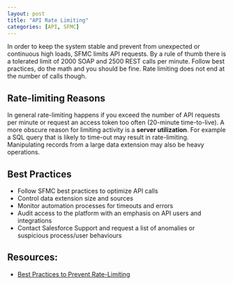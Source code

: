 ```yaml
---
layout: post
title: "API Rate Limiting"
categories: [API, SFMC]
---
```


In order to keep the system stable and prevent from unexpected or continuous high loads, SFMC limits API requests. By a rule of thumb there is a tolerated limit of 2000 SOAP and 2500 REST calls per minute. Follow best practices, do the math and you should be fine. Rate limiting does not end at the number of calls though.

## Rate-limiting Reasons
In general rate-limiting happens if you exceed the number of API requests per minute or request an access token too often (20-minute time-to-live). A more obscure reason for limiting activity is a **server utilization**. For example a SQL query that is likely to time-out may result in rate-limiting. Manipulating records from a large data extension may also be heavy operations.

## Best Practices
*   Follow SFMC best practices to optimize API calls
*   Control data extension size and sources
*   Monitor automation processes for timeouts and errors
*   Audit access to the platform with an emphasis on API users and integrations
*   Contact Salesforce Support and request a list of anomalies or suspicious process/user behaviours

## Resources:

*   [Best Practices to Prevent Rate-Limiting](https://developer.salesforce.com/docs/marketing/marketing-cloud/guide/rate-limiting-best-practices.html)
